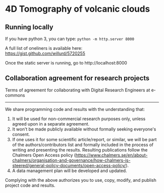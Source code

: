 # 4D Tomography of volcanic clouds

## Running locally
If you have python 3, you can type:
`python -m http.server 8000`

A full list of oneliners is available here:
https://gist.github.com/willurd/5720255

Once the static server is running, go to http://localhost:8000

## Collaboration agreement for research projects

Terms of agreement for collaborating with Digital Research Engineers at e-commons

---------------------------------------------------------------------------------

We share programming code and results with the understanding that:

1. It will be used for non-commercial research purposes only, unless agreed upon in a separate agreement.
2. It won't be made publicly available without formally seeking everyone's consent.
3. If one uses it for some scientific article/report, or similar, we will be part of the authors/contributors list and formally included in the process of writing and presenting the results. Resulting publications follow the Chalmers Open Access policy (<https://www.chalmers.se/en/about-chalmers/organisation-and-governance/how-chalmers-is-steered/general-policy-documents/open-access-policy/>).
4. A data management plan will be developed and updated.

Complying with the above authorizes you to use, copy, modify, and publish project code and results.
